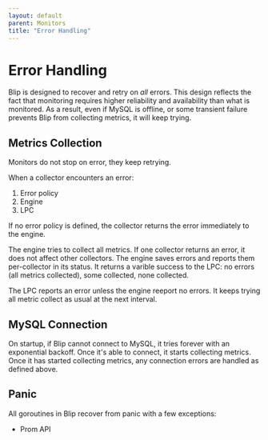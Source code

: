 ```yaml
---
layout: default
parent: Monitors
title: "Error Handling"
---
```


# Error Handling

Blip is designed to recover and retry on _all_ errors.
This design reflects the fact that monitoring requires higher reliability and availability than what is monitored.
As a result, even if MySQL is offline, or some transient failure prevents Blip from collecting metrics, it will keep trying.

## Metrics Collection

Monitors do not stop on error, they keep retrying.

When a collector encounters an error:

1. Error policy
2. Engine
3. LPC

If no error policy is defined, the collector returns the error immediately to the engine.

The engine tries to collect all metrics.
If one collector returns an error, it does not affect other collectors.
The engine saves errors and reports them per-collector in its status.
It returns a varible success to the LPC: no errors (all metrics collected), some collected, none collected.

The LPC reports an error unless the engine reeport no errors.
It keeps trying all metric collect as usual at the next interval.

## MySQL Connection

On startup, if Blip cannot connect to MySQL, it tries forever with an exponential backoff.
Once it's able to connect, it starts collecting metrics.
Once it has started collecting metrics, any connection errors are handled as defined above.

## Panic

All goroutines in Blip recover from panic with a few exceptions:

* Prom API
